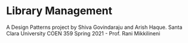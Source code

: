 # Library Management
A Design Patterns project by Shiva Govindaraju and Arish Haque.
Santa Clara University COEN 359 Spring 2021 - Prof. Rani Mikkilineni
